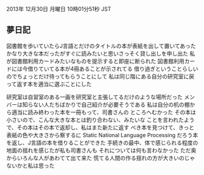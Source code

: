 2013年 12月30日 月曜日 10時01分51秒 JST

夢日記
---
図書館を歩いていたらJ言語とだけのタイトルの本が表紙を出して置いてあった
かなり大きな本だったがすぐに読みたいと思いさっそく貸し出しを申し出た
私が図書館利用カードみたいなものを提示すると即座に断られた
図書館利用カードには今借りていてる本が4冊あることが示されてる
借り過ぎということらしいのでちょっとだけ待ってもらうことにして
私は同じ階にある自分の研究室に戻って返す本を適当に選ぶことにした

研究室は自習室のある一画を研究室と主張してるだけのような場所だった
メンバーは知らない人たちばかりで自己紹介が必要そうである
私は自分の机の棚から適当に読み終わった本を一冊もって、司書さんの
ところへむかった
その本は小さいので、こんな大きな本とは釣り合わない、みたいな
ことを言われたようで、その本はその本で返却し、私はまた新たに返す
べき本を見つけて、きっと表紙の色や大きさから察するに Static National
Language Processing だろう本を返し、J言語の本を借りることができた
手続きの最中、体で感じられる程度の地面の揺れを感じたが私も司書さんも
それについては何も言わなかった
ただ奥からいろんな人があわてて出て来た
慌てる人間の作る揺れの方が大きいのじゃないかと私は思った
